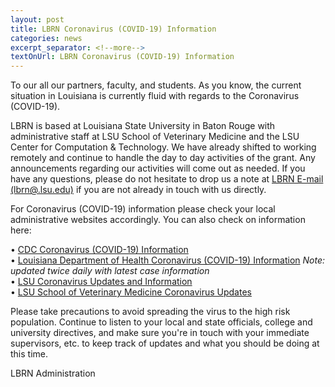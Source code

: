 ```yaml
--- 
layout: post
title: LBRN Coronavirus (COVID-19) Information
categories: news
excerpt_separator: <!--more-->
textOnUrl: LBRN Coronavirus (COVID-19) Information
---
```


To our all our partners, faculty, and students. As you know, the current situation in Louisiana is currently fluid with regards to the Coronavirus (COVID-19). <!--more-->

LBRN is based at Louisiana State University in Baton Rouge with administrative staff at LSU School of Veterinary Medicine and the LSU Center for Computation & Technology. We have already shifted to working remotely and continue to handle the day to day activities of the grant. Any announcements regarding our activities will come out as needed. If you have any questions, please do not hesitate to drop us a note at [LBRN E-mail (lbrn@.lsu.edu)](lbrn@.lsu.edu) if you are not already in touch with us directly.

For Coronavirus (COVID-19) information please check your local administrative websites accordingly. You can also check on information here:

  •  [CDC Coronavirus (COVID-19) Information](https://www.cdc.gov/coronavirus/2019-ncov/index.html)  
  •  [Louisiana Department of Health Coronavirus (COVID-19) Information](http://ldh.la.gov/coronavirus/) *Note: updated twice daily with latest case information*  
  •  [LSU Coronavirus Updates and Information](https://www.lsu.edu/coronavirus/index.php)  
  •  [LSU School of Veterinary Medicine Coronavirus Updates](https://lsu.edu/vetmed/disaster_preparedness/coronavirus_updates.php)  

Please take precautions to avoid spreading the virus to the high risk population. Continue to listen to your local and state officials, college and university directives, and make sure you're in touch with your immediate supervisors, etc. to keep track of updates and what you should be doing at this time.

LBRN Administration
